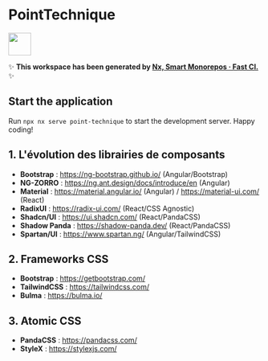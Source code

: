 # PointTechnique

<a alt="Nx logo" href="https://nx.dev" target="_blank" rel="noreferrer"><img src="https://raw.githubusercontent.com/nrwl/nx/master/images/nx-logo.png" width="45"></a>

✨ **This workspace has been generated by [Nx, Smart Monorepos · Fast CI.](https://nx.dev)** ✨

## Start the application

Run `npx nx serve point-technique` to start the development server. Happy coding!

## 1. L'évolution des librairies de composants

- **Bootstrap** : https://ng-bootstrap.github.io/ (Angular/Bootstrap)
- **NG-ZORRO** : https://ng.ant.design/docs/introduce/en (Angular)
- **Material** : https://material.angular.io/ (Angular) / https://material-ui.com/ (React)
- **RadixUI** : https://radix-ui.com/ (React/CSS Agnostic)
- **Shadcn/UI** : https://ui.shadcn.com/ (React/PandaCSS)
- **Shadow Panda** : https://shadow-panda.dev/ (React/PandaCSS)
- **Spartan/UI** : https://www.spartan.ng/ (Angular/TailwindCSS)

## 2. Frameworks CSS

- **Bootstrap** : https://getbootstrap.com/
- **TailwindCSS** : https://tailwindcss.com/
- **Bulma** : https://bulma.io/

## 3. Atomic CSS
- **PandaCSS** : https://pandacss.com/
- **StyleX** : https://stylexjs.com/